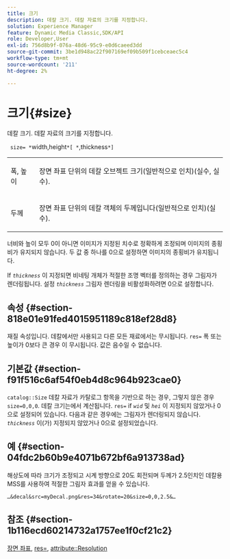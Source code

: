 ```yaml
---
title: 크기
description: 데칼 크기. 데칼 자료의 크기를 지정합니다.
solution: Experience Manager
feature: Dynamic Media Classic,SDK/API
role: Developer,User
exl-id: 756d8b9f-076a-48d6-95c9-e0d6caeed3dd
source-git-commit: 3be1d948ac22f907169ef09b509f1cebceaec5c4
workflow-type: tm+mt
source-wordcount: '211'
ht-degree: 2%

---
```


# 크기{#size}

데칼 크기. 데칼 자료의 크기를 지정합니다.

` size= *`width,height`*[ *`,thickness`*]`

<table id="simpletable_00B1226F3B8B49D895D1269AB03D5043"> 
 <tr class="strow"> 
  <td class="stentry"> <p> <span class="varname"> 폭, 높이 </span> </p> </td> 
  <td class="stentry"> <p>장면 좌표 단위의 데칼 오브젝트 크기(일반적으로 인치)(실수, 실수). </p> </td> 
 </tr> 
 <tr class="strow"> 
  <td class="stentry"> <p> <span class="varname"> 두께 </span> </p> </td> 
  <td class="stentry"> <p>장면 좌표 단위의 데칼 객체의 두께입니다(일반적으로 인치)(실수). </p> </td> 
 </tr> 
</table>

너비와 높이 모두 0이 아니면 이미지가 지정된 치수로 정확하게 조정되며 이미지의 종횡비가 유지되지 않습니다. 두 값 중 하나를 0으로 설정하면 이미지의 종횡비가 유지됩니다.

If *`thickness`* 이 지정되면 비네팅 개체가 적절한 조명 벡터를 정의하는 경우 그림자가 렌더링됩니다. 설정 *`thickness`* 그림자 렌더링을 비활성화하려면 0으로 설정합니다.

## 속성 {#section-818e01e91fed4015951189c818ef28d8}

재질 속성입니다. 데칼에서만 사용되고 다른 모든 재료에서는 무시됩니다. `res=` 폭 또는 높이가 0보다 큰 경우 이 무시됩니다. 값은 음수일 수 없습니다.

## 기본값 {#section-f91f516c6af54f0eb4d8c964b923cae0}

`catalog::Size` 데칼 자료가 카탈로그 항목을 기반으로 하는 경우, 그렇지 않은 경우 `size=0,0,0`. 데칼 크기는에서 계산됩니다. `res=` if *`wid`* 및 *`hei`* 이 지정되지 않았거나 0으로 설정되어 있습니다. 다음과 같은 경우에는 그림자가 렌더링되지 않습니다. *`thickness`* 이(가) 지정되지 않았거나 0으로 설정되었습니다.

## 예 {#section-04fdc2b60b9e4071b672bf6a913738ad}

해상도에 따라 크기가 조정되고 시계 방향으로 20도 회전되며 두께가 2.5인치인 데칼용 MSS를 사용하여 적절한 그림자 효과를 얻을 수 있습니다.

`…&decal&src=myDecal.png&res=34&rotate=20&size=0,0,2.5&…`

## 참조 {#section-1b116ecd60214732a1757ee1f0cf21c2}

[장면 좌표](../../../../../ir-api/http-protocol/image-rendering-api-ref/c-ir-http-protocol-ref/c-ir-http-protocol-syntax-and-features/c-ir-vignettes/c-ir-scene-coordinates.md#concept-528507024fa640b19a2631357febf7f1), [res=](../../../../../ir-api/http-protocol/image-rendering-api-ref/c-ir-http-protocol-ref/c-ir-http-protocol-command-reference/r-ir-res.md#reference-0ad9de8887144c83a6db97b4994f7c04), [attribute::Resolution](../../../../../ir-api/material-cat/image-rendering-api-ref/c-ir-material-catalog/c-ir-attributes-reference/r-ir-resolution.md#reference-09fe14e6bfbf4db6b7f4369fffecc806)
